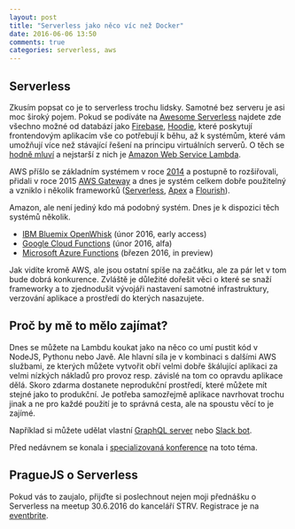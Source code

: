 ```yaml
---
layout: post
title: "Serverless jako něco víc než Docker"
date: 2016-06-06 13:50
comments: true
categories: serverless, aws
---
```


## Serverless

Zkusím popsat co je to serverless trochu lidsky. Samotné bez serveru je asi moc široký pojem. Pokud se podíváte na [Awesome Serverless](https://github.com/anaibol/awesome-serverless) najdete zde všechno možné od databází jako [Firebase](https://firebase.google.com/), [Hoodie](http://hood.ie/), které poskytují frontendovým aplikacím vše co potřebují k běhu, až k systémům, které vám umožňují více než stávající řešení na principu virtuálních serverů. O těch se [hodně mluví](https://twitter.com/search?q=%23serverless&src=typd&lang=en) a nejstarší z nich je [Amazon Web Service Lambda](https://aws.amazon.com/lambda/details/).

AWS příšlo se základním systémem v roce [2014](https://aws.amazon.com/blogs/aws/run-code-cloud/) a postupně to rozšiřovali, přidali v roce 2015 [AWS Gateway](https://aws.amazon.com/blogs/aws/amazon-api-gateway-build-and-run-scalable-application-backends/) a dnes je systém celkem dobře použitelný a vzniklo i několik frameworků ([Serverless](http://serverless.com/), [Apex](http://apex.run/) a [Flourish](http://thenewstack.io/amazon-debuts-flourish-runtime-application-model-serverless-computing/)).

Amazon, ale není jediný kdo má podobný systém. Dnes je k dispozici těch systémů několik.

- [IBM Bluemix OpenWhisk](http://www.ibm.com/cloud-computing/bluemix/openwhisk/)	(únor 2016, early access)
- [Google Cloud Functions](https://cloud.google.com/functions/) (únor 2016, alfa)
- [Microsoft Azure Functions](https://azure.microsoft.com/en-us/services/functions/) (březen 2016, in preview)

Jak vidíte kromě AWS, ale jsou ostatní spíše na začátku, ale za pár let v tom bude dobrá konkurence. Zvláště je důležité dořešit věci o které se snaží frameworky a to zjednodušit vývojáři nastavení samotné infrastruktury, verzování aplikace a prostředí do kterých nasazujete.

## Proč by mě to mělo zajímat?

Dnes se můžete na Lambdu koukat jako na něco co umí pustit kód v NodeJS, Pythonu nebo Javě. Ale hlavní síla je v kombinaci s dalšími AWS službami, ze kterých můžete vytvořit obří velmi dobře škálující aplikaci za velmi nízkých nákladů pro provoz resp. závislé na tom co opravdu aplikace dělá. Skoro zdarma dostanete neprodukční prostředí, které můžete mít stejné jako to produkční. Je potřeba samozřejmě aplikace navrhovat trochu jinak a ne pro každé použití je to správná cesta, ale na spoustu věcí to je zajímé.

Například si můžete udělat vlastní [GraphQL server](https://github.com/serverless/serverless-graphql-blog) nebo [Slack bot](https://aws.amazon.com/blogs/aws/new-slack-integration-blueprints-for-aws-lambda/).

Před nedávnem se konala i [specializovaná konference](http://serverlessconf.io/) na toto téma.

## PragueJS o Serverless
Pokud vás to zaujalo, přijďte si poslechnout nejen moji přednášku o Serverless na meetup 30.6.2016 do kanceláří STRV. Registrace je na [eventbrite](https://www.eventbrite.com/edit?eid=25563194202).
